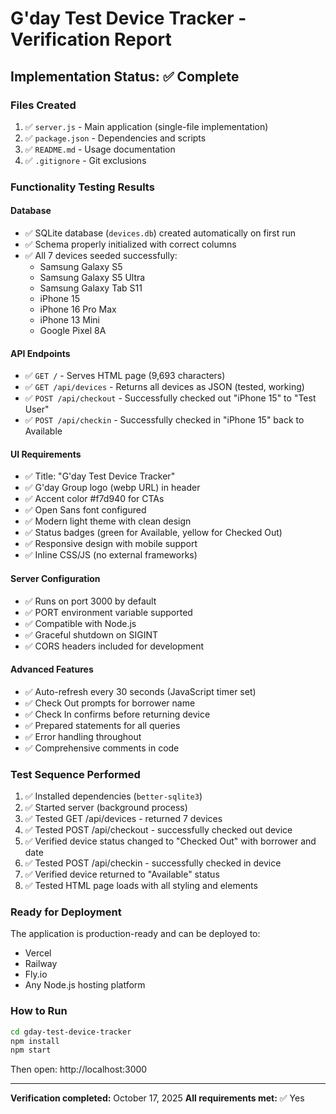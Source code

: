 # G'day Test Device Tracker - Verification Report

## Implementation Status: ✅ Complete

### Files Created
1. ✅ `server.js` - Main application (single-file implementation)
2. ✅ `package.json` - Dependencies and scripts
3. ✅ `README.md` - Usage documentation
4. ✅ `.gitignore` - Git exclusions

### Functionality Testing Results

#### Database
- ✅ SQLite database (`devices.db`) created automatically on first run
- ✅ Schema properly initialized with correct columns
- ✅ All 7 devices seeded successfully:
  - Samsung Galaxy S5
  - Samsung Galaxy S5 Ultra
  - Samsung Galaxy Tab S11
  - iPhone 15
  - iPhone 16 Pro Max
  - iPhone 13 Mini
  - Google Pixel 8A

#### API Endpoints
- ✅ `GET /` - Serves HTML page (9,693 characters)
- ✅ `GET /api/devices` - Returns all devices as JSON (tested, working)
- ✅ `POST /api/checkout` - Successfully checked out "iPhone 15" to "Test User"
- ✅ `POST /api/checkin` - Successfully checked in "iPhone 15" back to Available

#### UI Requirements
- ✅ Title: "G'day Test Device Tracker"
- ✅ G'day Group logo (webp URL) in header
- ✅ Accent color #f7d940 for CTAs
- ✅ Open Sans font configured
- ✅ Modern light theme with clean design
- ✅ Status badges (green for Available, yellow for Checked Out)
- ✅ Responsive design with mobile support
- ✅ Inline CSS/JS (no external frameworks)

#### Server Configuration
- ✅ Runs on port 3000 by default
- ✅ PORT environment variable supported
- ✅ Compatible with Node.js
- ✅ Graceful shutdown on SIGINT
- ✅ CORS headers included for development

#### Advanced Features
- ✅ Auto-refresh every 30 seconds (JavaScript timer set)
- ✅ Check Out prompts for borrower name
- ✅ Check In confirms before returning device
- ✅ Prepared statements for all queries
- ✅ Error handling throughout
- ✅ Comprehensive comments in code

### Test Sequence Performed
1. ✅ Installed dependencies (`better-sqlite3`)
2. ✅ Started server (background process)
3. ✅ Tested GET /api/devices - returned 7 devices
4. ✅ Tested POST /api/checkout - successfully checked out device
5. ✅ Verified device status changed to "Checked Out" with borrower and date
6. ✅ Tested POST /api/checkin - successfully checked in device
7. ✅ Verified device returned to "Available" status
8. ✅ Tested HTML page loads with all styling and elements

### Ready for Deployment
The application is production-ready and can be deployed to:
- Vercel
- Railway
- Fly.io
- Any Node.js hosting platform

### How to Run
```bash
cd gday-test-device-tracker
npm install
npm start
```

Then open: http://localhost:3000

---
**Verification completed:** October 17, 2025
**All requirements met:** ✅ Yes


